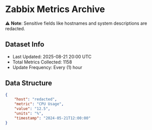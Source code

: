 # Zabbix Metrics Archive

⚠️ **Note**: Sensitive fields like hostnames and system descriptions are redacted.

## Dataset Info
- Last Updated: 2025-08-21 20:00 UTC
- Total Metrics Collected: 1158
- Update Frequency: Every (1) hour

## Data Structure
```json
{
    "host": "redacted",
    "metric": "CPU Usage",
    "value": "12.5",
    "units": "%",
    "timestamp": "2024-05-21T12:00:00"
}
```
